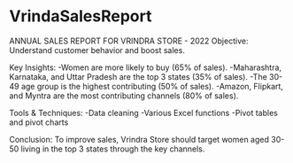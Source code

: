 # VrindaSalesReport
ANNUAL SALES REPORT FOR VRINDRA STORE - 2022
Objective: Understand customer behavior and boost sales.

Key Insights:
-Women are more likely to buy (65% of sales).
-Maharashtra, Karnataka, and Uttar Pradesh are the top 3 states (35% of sales).
-The 30-49 age group is the highest contributing (50% of sales).
-Amazon, Flipkart, and Myntra are the most contributing channels (80% of sales).

Tools & Techniques:
-Data cleaning
-Various Excel functions
-Pivot tables and pivot charts

Conclusion: To improve sales, Vrindra Store should target women aged 30-50 living in the top 3 states through the key channels.
